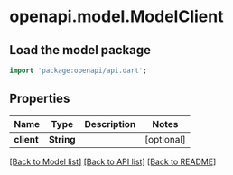 # openapi.model.ModelClient

## Load the model package
```dart
import 'package:openapi/api.dart';
```

## Properties
Name | Type | Description | Notes
------------ | ------------- | ------------- | -------------
**client** | **String** |  | [optional] 

[[Back to Model list]](../README.md#documentation-for-models) [[Back to API list]](../README.md#documentation-for-api-endpoints) [[Back to README]](../README.md)


